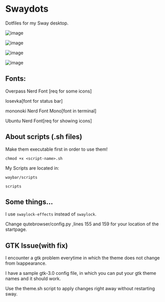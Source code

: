 # Swaydots
Dotfiles for my Sway desktop. 


![image](https://user-images.githubusercontent.com/97210788/148987607-c760fdb6-e8c2-444b-ad55-2b19a134ca42.png)

![image](https://user-images.githubusercontent.com/97210788/148988567-0ce779ee-a65f-4f12-a97b-c704ebe5312c.png)

![image](https://user-images.githubusercontent.com/97210788/148987103-fb7e761c-9030-4c9c-9797-af07c9f0a5e1.png)

![image](https://user-images.githubusercontent.com/97210788/148987373-b522e715-634f-4917-8a24-d3989b8a7c30.png)

## Fonts:

Overpass Nerd Font [req for some icons]

Iosevka[font for status bar]

mononoki Nerd Font Mono[font in terminal]

Ubuntu Nerd Font[req for showing icons]

## About scripts (.sh files)

Make them executable first in order to use them! 

```chmod +x <script-name>.sh```

My Scripts are located in:

`waybar/scripts`

`scripts`
  
## Some things...
  
I use `swaylock-effects` instead of `swaylock`.

Change qutebrowser/config.py ,lines 155 and 159 for your location of the startpage.

## GTK Issue(with fix)

I encounter a gtk problem everytime in which the theme does not change from lxappearance.

I have a sample gtk-3.0 config file, in which you can put your gtk theme names and it should work.

Use the theme.sh script to apply changes right away without restarting sway.
